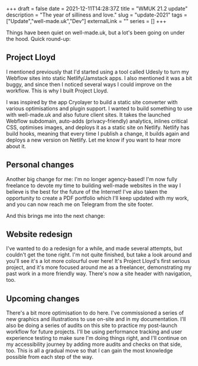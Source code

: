 +++
draft = false
date = 2021-12-11T14:28:37Z
title = "WMUK 21.2 update"
description = "The year of silliness and love."
slug = "update-2021"
tags = ["Update","well-made.uk","Dev"]
externalLink = ""
series = []
+++

Things have been quiet on well-made.uk, but a lot's been going on under the hood. Quick round-up:

## Project Lloyd
I mentioned previously that I'd started using a tool called Udesly to turn my Webflow sites into static Netlify/Jamstack apps. I also mentioned it was a bit buggy, and since then I noticed several ways I could improve on the workflow. This is why I built Project Lloyd.

I was inspired by the app Cryolayer to build a static site converter with various optimisations and plugin support. I wanted to build something to use with well-made.uk and also future client sites. It takes the launched Webflow subdomain, auto-adds (privacy-friendly) analytics, inlines critical CSS, optimises images, and deploys it as a static site on Netlify. Netlify has build hooks, meaning that every time I publish a change, it builds again and deploys a new version on Netlify. Let me know if you want to hear more about it.

## Personal changes
Another big change for me: I'm no longer agency-based! I'm now fully freelance to devote my time to building well-made websites in the way I believe is the best for the future of the Internet! I've also taken the opportunity to create a PDF portfolio which I'll keep updated with my work, and you can now reach me on Telegram from the site footer.

And this brings me into the next change:

## Website redesign
I've wanted to do a redesign for a while, and made several attempts, but couldn't get the tone right. I'm not quite finished, but take a look around and you'll see it's a lot more colourful over here! It's Project Lloyd's first serious project, and it's more focused around me as a freelancer, demonstrating my past work in a more friendly way. There's now a site header with navigation, too.

## Upcoming changes
There's a bit more optimisation to do here. I've commissioned a series of new graphics and illustrations to use on-site and in my documentation. I'll also be doing a series of audits on this site to practice my post-launch workflow for future projects. I'll be using performance tracking and user experience testing to make sure I'm doing things right, and I'll continue on my accessibility journey by adding more audits and checks on that side, too. This is all a gradual move so that I can gain the most knowledge possible from each step of the way.
